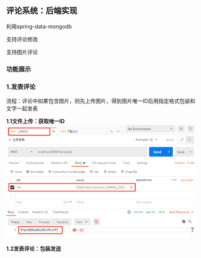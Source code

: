 ## 评论系统：后端实现

利用spring-data-mongodb

支持评论修改

支持图片评论

### **功能展示**

### **1.发表评论**

流程：评论中如果包含图片，则先上传图片，得到图片唯一ID后用指定格式包装和文字一起发表

**1.1文件上传：获取唯一ID**
![](media/image/update.png)

**1.2发表评论：包装发送**




